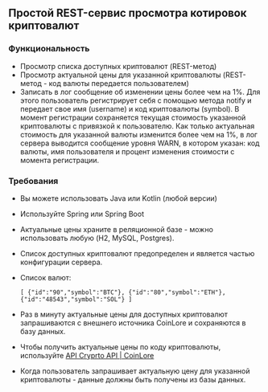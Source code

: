 ## Простой REST-сервис просмотра котировок криптовалют

### Функциональность

- Просмотр списка доступных криптовалют (REST-метод)
- Просмотр актуальной цены для указанной криптовалюты (REST-метод - код валюты передается пользователем)
- Записать в лог сообщение об изменении цены более чем на 1%. Для этого пользователь регистрирует себя с помощью метода notify
и передает свое имя (username) и код криптовалюты (symbol). В момент регистрации сохраняется текущая стоимость указанной криптовалюты
с привязкой к пользователю. Как только актуальная стоимость для указанной валюты изменится более чем на 1%, в лог сервера выводится
сообщение уровня WARN, в котором указан: код валюты, имя пользователя и процент изменения стоимости с момента регистрации.

### Требования

- Вы можете использовать Java или Kotlin (любой версии)
- Используйте Spring или Spring Boot
- Актуальные цены храните в реляционной базе - можно использовать любую (H2, MySQL, Postgres).
- Список доступных криптовалют предопределен и является частью конфигурации сервера.
- Список валют:

  ```[ {"id":"90","symbol":"BTC"}, {"id":"80","symbol":"ETH"}, {"id":"48543","symbol":"SOL"} ]```

- Раз в минуту актуальные цены для доступных криптовалют запрашиваются с внешнего источника CoinLore и сохраняются в базу данных.
- Чтобы получить актуальные цены по коду криптовалюты, используйте [API Cryprto API | CoinLore](https://www.coinlore.com/ru/cryptocurrency-data-api)
- Когда пользователь запрашивает актуальную цену для указанной криптовалюты - данные должны быть получены из базы данных.